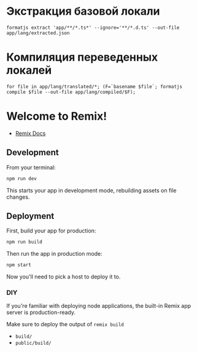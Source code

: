 # Экстракция базовой локали
```
formatjs extract 'app/**/*.ts*' --ignore='**/*.d.ts' --out-file app/lang/extracted.json
```

# Компиляция переведенных локалей
```
for file in app/lang/translated/*; (F=`basename $file`; formatjs compile $file --out-file app/lang/compiled/$F);
```



























# Welcome to Remix!

- [Remix Docs](https://remix.run/docs)

## Development

From your terminal:

```sh
npm run dev
```

This starts your app in development mode, rebuilding assets on file changes.

## Deployment

First, build your app for production:

```sh
npm run build
```

Then run the app in production mode:

```sh
npm start
```

Now you'll need to pick a host to deploy it to.

### DIY

If you're familiar with deploying node applications, the built-in Remix app server is production-ready.

Make sure to deploy the output of `remix build`

- `build/`
- `public/build/`
